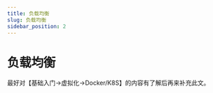 ```yaml
---
title: 负载均衡
slug: 负载均衡
sidebar_position: 2
---
```



# 负载均衡

最好对【基础入门-&gt;虚拟化-&gt;Docker/K8S】的内容有了解后再来补充此文。

